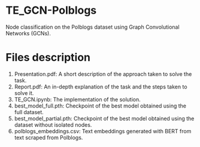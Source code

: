 # TE_GCN-Polblogs
Node classification on the Polblogs dataset using Graph Convolutional Networks (GCNs).

# Files description
1. Presentation.pdf: A short description of the approach taken to solve the task.
2. Report.pdf: An in-depth explanation of the task and the steps taken to solve it.
3. TE_GCN.ipynb: The implementation of the solution.
4. best_model_full.pth: Checkpoint of the best model obtained using the full dataset.
5. best_model_partial.pth: Checkpoint of the best model obtained using the dataset without isolated nodes.
6. polblogs_embeddings.csv: Text embeddings generated with BERT from text scraped from Polblogs.
